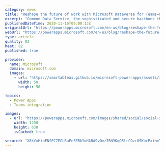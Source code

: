 ```yaml
---
category: news
title: "Reshape the future of work with Microsoft Dataverse for Teams—now generally available"
excerpt: "Common Data Service, the sophisticated and secure backbone that powers Dynamics 365 and Power Platform, has been renamed to Microsoft Dataverse. This low-code data platform is rapidly changing the way organizations around the world build apps and innovate business processes. A fresh name is just one"
publishedDateTime: 2020-11-16T09:00:13Z
originalUrl: "https://powerapps.microsoft.com/en-us/blog/reshape-the-future-of-work-with-microsoft-dataverse-for-teams-now-generally-available/"
webUrl: "https://powerapps.microsoft.com/en-us/blog/reshape-the-future-of-work-with-microsoft-dataverse-for-teams-now-generally-available/"
type: article
quality: 82
heat: 82
published: true

provider:
  name: Microsoft
  domain: microsoft.com
  images:
    - url: "https://smartableai.github.io/microsoft-power-apps/assets/images/organizations/microsoft.com-50x50.jpg"
      width: 50
      height: 50

topics:
  - Power Apps
  - Teams integration

images:
  - url: "https://powerapps.microsoft.com/images/shared/social/social-share-post-ignite.png"
    width: 1200
    height: 630
    isCached: true

secured: "X8kYxHioENSPC7FCLRaFeSERkYoHABA9vOvz7BN9KqQ5lrCQzrO9KbrPxihmTTq0o0IAprPeKmO4TJ0gLNB+vRSR3pUzEyh9WkImCn5kRp4K1L5BCJ3ixkpDToXDZJhZxuh51ONSJSYAKfFLj+kDUVZF2hxoHXV+6fbw2VXFPIlL6K8AQYuFxwGEQVD0o8hHxW3r1XWM8GICoGfzAxQqo1CwiNhddWT6PYAYHtrYRHIaBEKMhbKH3h7GYK5kr4i/VWqTG8wQ3v6kJTsR+bTy5RT9LELCUgPYDCtB4YkLuyCspFWaOSm4S/191CGzSa39MtkZum88T1wKsg28oi9jd9s5FChz8eCe4emKKA2dKyU=;AcGdOdv+yjOytoW+nHCWUg=="
---
```


